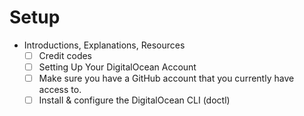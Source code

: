 # Setup

- Introductions, Explanations, Resources
  - [ ] Credit codes
  - [ ] Setting Up Your DigitalOcean Account
  - [ ] Make sure you have a GitHub account that you currently have access to.
  - [ ] Install & configure the DigitalOcean CLI (doctl)

